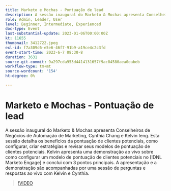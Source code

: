 ```yaml
---
title: Marketo e Mochas - Pontuação de lead
description: A sessão inaugural do Marketo & Mochas apresenta Conselheiros de Negócios de Automação de Marketing, Cynthia Chang e Kelvin Ieng. Esta sessão detalha os benefícios da pontuação de clientes potenciais, como configurar, criar estratégias e revisar seus modelos de pontuação de clientes potenciais. Kelvin apresenta uma demonstração ao vivo sobre como configurar um modelo de pontuação de lead no  [!DNL Marketo Engage]  e conclui com 3 pontos principais. A apresentação e a demonstração são acompanhadas por uma sessão de perguntas e respostas ao vivo com Kelvin e Cynthia.
role: Admin, Leader, User
level: Beginner, Intermediate, Experienced
doc-type: Event
last-substantial-update: 2023-01-06T00:00:00Z
kt: 11655
thumbnail: 3412722.jpeg
exl-id: f7a309d6-e5e6-46f7-91b9-a19ce4c2c3fd
event-start-time: 2023-6-7 08:30-8
duration: 3631
source-git-commit: 9a297cda953d4414131657f9ac84580aea0eabeb
workflow-type: tm+mt
source-wordcount: '154'
ht-degree: 0%

---
```


# Marketo e Mochas - Pontuação de lead

A sessão inaugural do Marketo &amp; Mochas apresenta Conselheiros de Negócios de Automação de Marketing, Cynthia Chang e Kelvin Ieng. Esta sessão detalha os benefícios da pontuação de clientes potenciais, como configurar, criar estratégias e revisar seus modelos de pontuação de clientes potenciais. Kelvin apresenta uma demonstração ao vivo sobre como configurar um modelo de pontuação de clientes potenciais no [!DNL Marketo Engage] e conclui com 3 pontos principais. A apresentação e a demonstração são acompanhadas por uma sessão de perguntas e respostas ao vivo com Kelvin e Cynthia.

>[!VIDEO](https://video.tv.adobe.com/v/3412722/?quality=12&learn=on)
